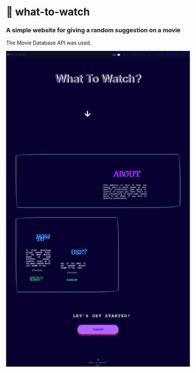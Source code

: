 # :owl:	what-to-watch

### A simple website for giving a random suggestion on a movie

The Movie Database API was used.

![Screenshot](https://github.com/117d/what-to-watch/blob/main/screenshot.jpeg?raw=true)
